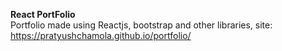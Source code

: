 **React PortFolio**<br/>
Portfolio made using Reactjs, bootstrap and other libraries, site: https://pratyushchamola.github.io/portfolio/
